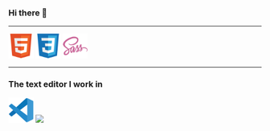 ### Hi there 👋
___
<div>
  <img height="50px" src="https://github.com/devicons/devicon/blob/master/icons/html5/html5-original.svg">
  <img height="50px" src="https://github.com/devicons/devicon/blob/master/icons/css3/css3-original.svg">
  <img height="50px" src="https://github.com/devicons/devicon/blob/master/icons/sass/sass-original.svg">
</div>

___

### The text editor I work in
<div>
  <img height="50px" src="https://github.com/devicons/devicon/blob/master/icons/vscode/vscode-original.svg">
  <img height="50px" src="https://cdn.worldvectorlogo.com/logos/sublime-text.svg">
</div>
<!--
**chudickgumanoid/chudickgumanoid** is a ✨ _special_ ✨ repository because its `README.md` (this file) appears on your GitHub profile.

Here are some ideas to get you started:

- 🔭 I’m currently working on ...
- 🌱 I’m currently learning ...
- 👯 I’m looking to collaborate on ...
- 🤔 I’m looking for help with ...
- 💬 Ask me about ...
- 📫 How to reach me: ...
- 😄 Pronouns: ...
- ⚡ Fun fact: ...
-->
